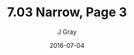 ---
title: '7.03 Narrow, Page 3'
alt: 'Mysteries of the Arcana'
date: '2016-07-04'
author: 'J Gray'
artist: 'Tiffany Munro'
chapter: '7 Tales of the Arcana'
filler: false
---
